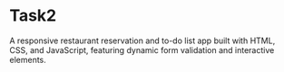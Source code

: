 # Task2
A responsive restaurant reservation and to-do list app built with HTML, CSS, and JavaScript, featuring dynamic form validation and interactive elements.
